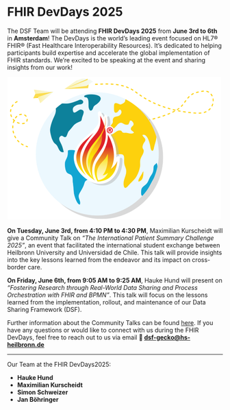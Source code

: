 # FHIR DevDays 2025
The DSF Team will be attending **FHIR DevDays 2025** from **June 3rd to 6th** in **Amsterdam**! The DevDays is the world’s leading event focused on HL7® FHIR® (Fast Healthcare Interoperability Resources). It’s dedicated to helping participants build expertise and accelerate the global implementation of FHIR standards. We’re excited to be speaking at the event and sharing insights from our work!

![FHIR DevDays2025](/photos/news/Devdays-world.png)

**On Tuesday, June 3rd, from 4:10 PM to 4:30 PM**,
Maximilian Kurscheidt will give a Community Talk on *“The International Patient Summary Challenge 2025”*, an event that facilitated the international student exchange between Heilbronn University and Universidad de Chile. This talk will provide insights into the key lessons learned from the endeavor and its impact on cross-border care.

**On Friday, June 6th, from 9:05 AM to 9:25 AM**,
Hauke Hund will present on *“Fostering Research through Real-World Data Sharing and Process Orchestration with FHIR and BPMN”*. This talk will focus on the lessons learned from the implementation, rollout, and maintenance of our Data Sharing Framework (DSF).

Further information about the Community Talks can be found [here](https://www.devdays.com/program-2025/).
If you have any questions or would like to connect with us during the FHIR DevDays, feel free to reach out to us via email **📧 [dsf-gecko@hs-heilbronn.de ](mailto:dsf-gecko@hs-heilbronn.de)**

---
Our Team at the FHIR DevDays2025: 
* **Hauke Hund**  
* **Maximilian Kurscheidt** 
* **Simon Schweizer** 
* **Jan Böhringer** 

  
